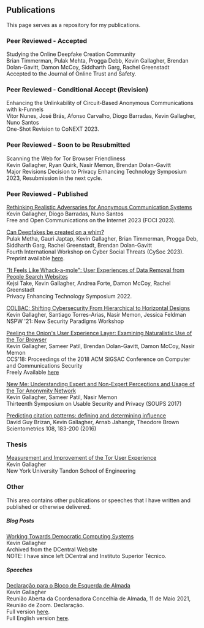 ## Publications

This page serves as a repository for my publications.

### Peer Reviewed - Accepted

<!--Blockchain Technology as a disruptive or incremental innovation: A systematic 
literature review and an agenda for future research\
Stefan Kwant, Bert Sadowski, Kevin Gallagher and Jason Whalley\
Accepted to ITS 2023.-->

Studying the Online Deepfake Creation Community\
Brian Timmerman, Pulak Mehta, Progga Debb, Kevin Gallagher,
Brendan Dolan-Gavitt, Damon McCoy, Siddharth Garg, Rachel Greenstadt\
Accepted to the Journal of Online Trust and Safety.

### Peer Reviewed - Conditional Accept (Revision)

Enhancing the Unlinkability of Circuit-Based Anonymous Communications with
k-Funnels\
Vitor Nunes, José Brás, Afonso Carvalho, Diogo Barradas, Kevin Gallagher, Nuno Santos\
One-Shot Revision to CoNEXT 2023.

<!--### Peer Reviewed - In Submission-->

<!--Privacy Preserving Decision Trees in a Multi-Party Setting: a  Level-Based
Approach\
Andrew Quijano, Spyros T. Halkidis, Kevin Gallagher, Nikolaos Samaras\
In Submission to CCS '23.-->

<!--Mitigating Rogue Administrator Attacks in Democratic Institutions Using New
Access Control Methods\
Maria Margarida Lopes, Kevin Gallagher, Miguel Correia\
In Submission to RAID 2023. -->

<!--Slicing with MACHET3: Securing Multi-Path Communication with Secret Sharing\
João Soares, Kevin Gallagher, Miguel L. Pardal, David R. Matos\
In Submission to ESORICS 2023.-->

<!--An Adversarial Analysis of Affective Cue-Based Deepfake Detection\
Brian Timmerman, Kevin Gallagher, Pulak Mehta, Damon McCoy, Siddharth Garg,
Brendan Dolan-Gavitt, Rachel Greenstadt\
In Submission to SaTML '23.-->

### Peer Reviewed - Soon to be Resubmitted

Scanning the Web for Tor Browser Friendliness\
Kevin Gallagher, Ryan Quirk, Nasir Memon, Brendan Dolan-Gavitt\
Major Revisions Decision to Privacy Enhancing Technology Symposium 2023,
Resubmission in the next cycle.


### Peer Reviewed - Published

[Rethinking Realistic Adversaries for Anonymous Communication Systems](https://www.petsymposium.org/foci/2023/foci-2023-0015.pdf)\
Kevin Gallagher, Diogo Barradas, Nuno Santos\
Free and Open Communications on the Internet 2023 (FOCI 2023).

[Can Deepfakes be created on a whim?](https://dl.acm.org/doi/10.1145/3543873.3587581)\
Pulak Metha, Gauri Japtap, Kevin Gallagher, Brian Timmerman, Progga Deb,
Siddharth Garg, Rachel Greenstadt, Brendan Dolan-Gavitt\
Fourth International Workshop on Cyber Social Threats (CySoc 2023).
Preprint available [here](https://arxiv.org/pdf/2304.14576.pdf).

["It Feels Like Whack-a-mole": User Experiences of Data Removal from People Search Websites](https://petsymposium.org/2022/files/papers/issue3/popets-2022-0067.pdf)\
Kejsi Take, Kevin Gallagher, Andrea Forte, Damon McCoy, Rachel Greenstadt\
Privacy Enhancing Technology Symposium 2022.

[COLBAC: Shifting Cybersecurity From Hierarchical to Horizontal Designs](https://dl.acm.org/doi/10.1145/3498891.3498903)\
Kevin Gallagher, Santiago Torres-Arias, Nasir Memon, Jessica Feldman\
NSPW '21: New Security Paradigms Workshop

[Peeling the Onion's User Experience Layer: Examining Naturalistic Use of the Tor Browser](https://dl.acm.org/doi/abs/10.1145/3243734.3243803)\
Kevin Gallagher, Sameer Patil, Brendan Dolan-Gavitt, Damon McCoy, Nasir Memon\
CCS'18: Proceedings of the 2018 ACM SIGSAC Conference on Computer and Communications Security\
Freely Available [here](https://damonmccoy.com/papers/GallagherCCS2018.pdf)

[New Me: Understanding Expert and Non-Expert Perceptions and Usage of the Tor Anonymity Network](https://www.usenix.org/conference/soups2017/technical-sessions/presentation/gallagher)\
Kevin Gallagher, Sameer Patil, Nasir Memon\
Thirteenth Symposium on Usable Security and Privacy (SOUPS 2017)

[Predicting citation patterns: defining and determining influence](https://link.springer.com/article/10.1007/s11192-016-1950-1)\
David Guy Brizan, Kevin Gallagher, Arnab Jahangir, Theodore Brown\
Scientometrics 108, 183-200 (2016)

### Thesis

[Measurement and Improvement of the Tor User Experience](https://search.proquest.com/openview/160e0d08939b96e2a4d7b49247c3bbbd/)\
Kevin Gallagher\
New York University Tandon School of Engineering

<!--### Arxiv-->

### Other

This area contains other publications or speeches that I have written and
published or otherwise delivered.

##### Blog Posts
[Working Towards Democratic Computing Systems](/assets/blogposts/WorkingTowardsDemocraticComputingSystems.pdf)\
Kevin Gallagher\
Archived from the DCentral Website\
NOTE: I have since left DCentral and Instituto Superior Técnico.

##### Speeches

[Declaração para o Bloco de Esquerda de Almada](/assets/speeches/MessageForBE-SHORT.pdf)\
Kevin Gallagher\
Reunião Aberta da Coordenadora Concelhia de Almada, 11 de Maio 2021,\
Reunião de Zoom. Declaração.\
Full version [here](/assets/speeches/MessageForBE-FULL.pdf).\
Full English version [here](/assets/speeches/MessageForBE-EN.pdf).
